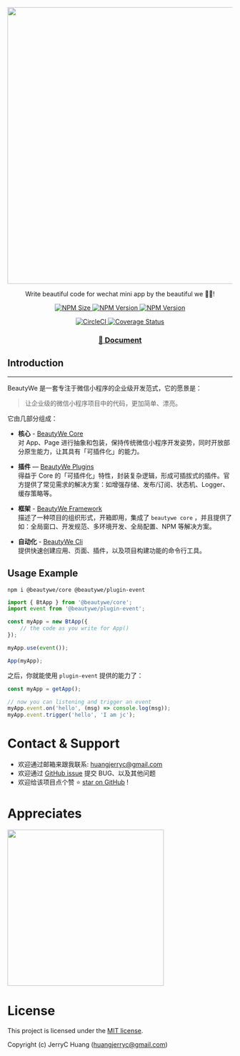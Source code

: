 <p align="center">
  <a href="http://beautywejs.com">
      <img width="620" src="https://raw.githubusercontent.com/beautywe/docs/master/docs/assets/images/logo-V4.png">
  </a>
</p>

<p align="center">
  Write beautiful code for wechat mini app by the beautiful we 👨‍💻‍!
</p>

<p align="center">
  <a href="https://www.npmjs.com/package/@beautywe/core">
    <img alt="NPM Size" src="https://img.shields.io/bundlephobia/minzip/@beautywe/core.svg">
  </a>
  <a href="https://www.npmjs.com/package/@beautywe/core">
    <img alt="NPM Version" src="https://img.shields.io/npm/v/@beautywe/core.svg">
  </a>
  <a href="https://www.npmjs.com/package/@beautywe/core">
    <img alt="NPM Version" src="https://img.shields.io/npm/dm/@beautywe/core.svg">
  </a>
</p>

<p align="center">
  <a href="https://circleci.com/gh/beautywe/beautywe">
    <img alt="CircleCI" src="https://img.shields.io/circleci/project/github/beautywe/beautywe/master.svg">
  </a>
  <a href='https://coveralls.io/github/beautywe/beautywe?branch=master'>
    <img src='https://coveralls.io/repos/github/beautywe/beautywe/badge.svg?branch=master' alt='Coverage Status' />
  </a>
</p>

<h3 align="center">
  <a href="http://beautywejs.com">📖 Document</a>
</h3>

## Introduction
----

BeautyWe 是一套专注于微信小程序的企业级开发范式，它的愿景是：

> 让企业级的微信小程序项目中的代码，更加简单、漂亮。

它由几部分组成：

* **核心** - [BeautyWe Core](https://www.npmjs.com/package/@beautywe/core)    
    对 App、Page 进行抽象和包装，保持传统微信小程序开发姿势，同时开放部分原生能力，让其具有「可插件化」的能力。

* **插件** — [BeautyWe Plugins](https://www.npmjs.com/search?q=keywords%3Abeautywe-plugin)    
    得益于 Core 的「可插件化」特性，封装复杂逻辑，形成可插拔式的插件。官方提供了常见需求的解决方案：如增强存储、发布/订阅、状态机、Logger、缓存策略等。

* **框架** - [BeautyWe Framework](https://www.npmjs.com/package/@beautywe/framework)    
    描述了一种项目的组织形式，开箱即用，集成了 `beautywe core` ，并且提供了如：全局窗口、开发规范、多环境开发、全局配置、NPM 等解决方案。

* **自动化** - [BeautyWe Cli](https://www.npmjs.com/package/@beautywe/cli)    
    提供快速创建应用、页面、插件，以及项目构建功能的命令行工具。

## Usage Example


```
npm i @beautywe/core @beautywe/plugin-event
```

```javascript
import { BtApp } from '@beautywe/core';
import event from '@beautywe/plugin-event';

const myApp = new BtApp({
    // the code as you write for App()
});

myApp.use(event());

App(myApp);
```

之后，你就能使用 `plugin-event` 提供的能力了：

```javascript
const myApp = getApp();

// now you can listening and trigger an event
myApp.event.on('hello', (msg) => console.log(msg));
myApp.event.trigger('hello', 'I am jc');
```

# Contact & Support


* 欢迎通过邮箱来跟我联系: huangjerryc@gmail.com
* 欢迎通过 [GitHub issue](https://github.com/beautywe/beautywe/issues) 提交 BUG、以及其他问题
* 欢迎给该项目点个赞 ⭐️ [star on GitHub](https://github.com/beautywe/beautywe) !

# Appreciates

<p align="left">
    <img style="width: 350px" src="https://raw.githubusercontent.com/beautywe/docs/master/docs/assets/images/appreciates.jpg">
</p>

# License
This project is licensed under the [MIT license](LICENSE).

Copyright (c) JerryC Huang (huangjerryc@gmail.com)